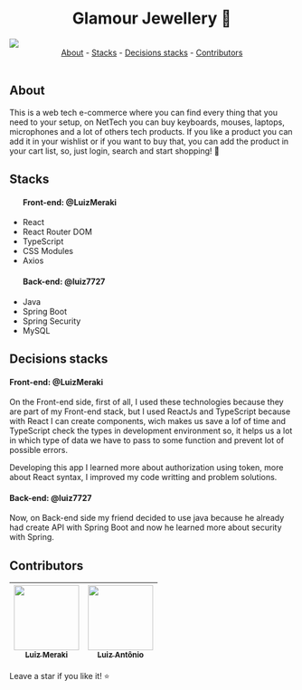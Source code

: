 <h1 align="center">Glamour Jewellery 🛒</h1>


<img src="https://user-images.githubusercontent.com/75648386/209199019-8157077b-765c-4c9c-b8ae-0cd4680c343c.gif"/>


<br>


<div align="center">
  <a href="#about">About</a> -
  <a href="#stacks">Stacks</a> -
  <a href="#decisionsStacks">Decisions stacks</a> - 
  <a href="#contributors">Contributors</a>
</div>


<br>


<h2 id="about">About</h2>

This is a web tech e-commerce where you can find every thing that you need to your setup, 
on NetTech you can buy keyboards, mouses, laptops, microphones and a lot of others tech products. If you like a product you can add it in your
wishlist or if you want to buy that, you can add the product in your cart list, so, just login, search and start shopping! 🛒


<h2 id="stakcs">Stacks</h2>

<ul>

  #### Front-end: @LuizMeraki

  <li>React</li>
  <li>React Router DOM</li>
  <li>TypeScript</li>
  <li>CSS Modules</li>
  <li>Axios</li>
  
  #### Back-end: @luiz7727
  
  <li>Java</li>
  <li>Spring Boot</li>
  <li>Spring Security</li>
  <li>MySQL</li>
</ul>


<h2 id="decisionsStacks">Decisions stacks</h2>

#### Front-end: @LuizMeraki

On the Front-end side, first of all, I used these technologies because they are part of my Front-end stack, 
but I used ReactJs and TypeScript because with React I can create components, 
wich makes us save a lof of time and TypeScript check the types in development environment so,
it helps us a lot in which type of data we have to pass to some function and prevent lot of possible errors. 

Developing this app I learned more about authorization using token, more about React syntax, I improved my
code writting and problem solutions.

#### Back-end: @luiz7727

Now, on Back-end side my friend decided to use java because he already had create API with Spring Boot
and now he learned more about security with Spring.


<h2 id="contributors">Contributors</h2>

| [<img src="https://avatars.githubusercontent.com/u/75648386?v=4" width=115><br><sub>Luiz Meraki</sub>](https://github.com/LuizMeraki) |  [<img src="https://avatars.githubusercontent.com/u/64756772?v=4" width=115><br><sub>Luiz Antônio</sub>](https://github.com/luiz7727) |   
| :---: | :---: |

Leave a star if you like it! ⭐
